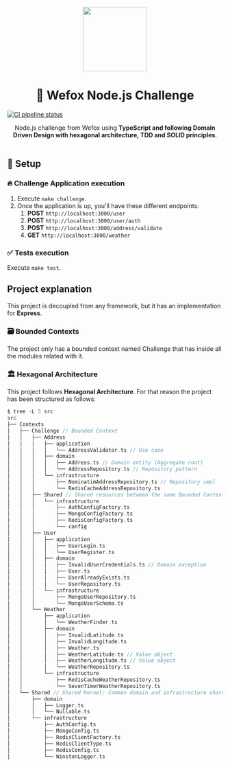 <p align="center">
  <a href="https://www.wefox.com/en-de">
    <img src="https://s3.eu-west-1.amazonaws.com/www.jobfluent.com/company_logos/1/5/5/1553_224_224_original.png" width="150px" height="150px"/>
  </a>
</p>

<h1 align="center">
  🔶  Wefox Node.js Challenge
</h1>

<a  href="https://github.com/djnogales/wefox-challenge/actions"><img src="https://github.com/djnogales/wefox-challenge/workflows/Node%20CI/badge.svg" alt="CI pipeline status" align="center" /></a>

<p align="center">
  Node.js challenge from Wefox using <strong>TypeScript and following Domain Driven Design with hexagonal architecture, TDD and SOLID principles</strong>.
  <br />
  <br />
</p>

## 🚀 Setup

### 🔥  Challenge Application execution
1. Execute `make challenge`.
2. Once the application is up, you'll have these different endpoints:
    1. **POST** `http://localhost:3000/user`
    2. **POST** `http://localhost:3000/user/auth`
    3. **POST** `http://localhost:3000/address/validate`
    4. **GET** `http://localhost:3000/weather`

### ✅  Tests execution
Execute `make test`.

## Project explanation
This project is decoupled from any framework, but it has an implementation for **Express**.

### 🗃 Bounded Contexts
The project only has a bounded context named Challenge that has inside all the modules related with it.

### 🏛 Hexagonal Architecture
This project follows **Hexagonal Architecture**. For that reason the project has been structured as follows:
```scala
$ tree -L 5 src
src
├── Contexts
│   ├── Challenge // Bounded Context
│   │   ├── Address
│   │   │   ├── application
│   │   │   │   └── AddressValidator.ts // Use case
│   │   │   ├── domain
│   │   │   │   ├── Address.ts // Domain entity (Aggregate root)
│   │   │   │   └── AddressRepository.ts // Repository pattern
│   │   │   └── infrastructure
│   │   │       ├── NominatimAddressRepository.ts // Repository impl
│   │   │       └── RedisCacheAddressRepository.ts
│   │   ├── Shared // Shared resources between the same Bounded Context
│   │   │   └── infrastructure
│   │   │       ├── AuthConfigFactory.ts
│   │   │       ├── MongoConfigFactory.ts
│   │   │       ├── RedisConfigFactory.ts
│   │   │       └── config
│   │   ├── User
│   │   │   ├── application
│   │   │   │   ├── UserLogin.ts
│   │   │   │   └── UserRegister.ts
│   │   │   ├── domain
│   │   │   │   ├── InvalidUserCredentials.ts // Domain exception
│   │   │   │   ├── User.ts
│   │   │   │   ├── UserAlreadyExists.ts
│   │   │   │   └── UserRepository.ts
│   │   │   └── infrastructure
│   │   │       ├── MongoUserRepository.ts
│   │   │       └── MongoUserSchema.ts
│   │   └── Weather
│   │       ├── application
│   │       │   └── WeatherFinder.ts
│   │       ├── domain
│   │       │   ├── InvalidLatitude.ts
│   │       │   ├── InvalidLongitude.ts
│   │       │   ├── Weather.ts
│   │       │   ├── WeatherLatitude.ts // Value object
│   │       │   ├── WeatherLongitude.ts // Value object
│   │       │   └── WeatherRepository.ts
│   │       └── infrastructure
│   │           ├── RedisCacheWeatherRepository.ts
│   │           └── SevenTimerWeatherRepository.ts
│   └── Shared // Shared Kernel: Common domain and infrastructure shared between the Bounded Contexts
│       ├── domain
│       │   ├── Logger.ts
│       │   └── Nullable.ts
│       └── infrastructure
│           ├── AuthConfig.ts
│           ├── MongoConfig.ts
│           ├── RedisClientFactory.ts
│           ├── RedisClientType.ts
│           ├── RedisConfig.ts
│           └── WinstonLogger.ts
```


